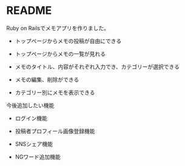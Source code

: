 # README

Ruby on Railsでメモアプリを作りました。

* トップページからメモの投稿が自由にできる

* トップページからメモの一覧が見れる

* メモのタイトル、内容がそれぞれ入力でき、カテゴリーが選択できる

* メモの編集、削除ができる

* カテゴリー別にメモを表示できる

今後追加したい機能
* ログイン機能

* 投稿者プロフィール画像登録機能

* SNSシェア機能

* NGワード追加機能
